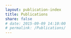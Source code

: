 ```yaml
---
layout: publication-index
title: Publications
share: false
# date: 2015-09-09 14:10:00
# permalink: /Publications/
---
```

